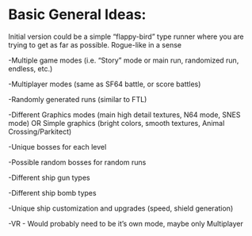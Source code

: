 # Basic General Ideas:
Initial version could be a simple “flappy-bird” type runner where you are trying to get as far as possible. Rogue-like in a sense

-Multiple game modes (i.e. “Story” mode or main run, randomized run, endless, etc.)

-Multiplayer modes (same as SF64 battle, or score battles)

-Randomly generated runs (similar to FTL)

-Different Graphics modes (main high detail textures, N64 mode, SNES mode)
OR
Simple graphics (bright colors, smooth textures, Animal Crossing/Parkitect)

-Unique bosses for each level

-Possible random bosses for random runs

-Different ship gun types

-Different ship bomb types

-Unique ship customization and upgrades (speed, shield generation)

-VR - Would probably need to be it’s own mode, maybe only Multiplayer

